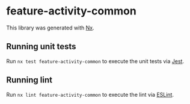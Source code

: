 # feature-activity-common

This library was generated with [Nx](https://nx.dev).

## Running unit tests

Run `nx test feature-activity-common` to execute the unit tests via [Jest](https://jestjs.io).

## Running lint

Run `nx lint feature-activity-common` to execute the lint via [ESLint](https://eslint.org/).
